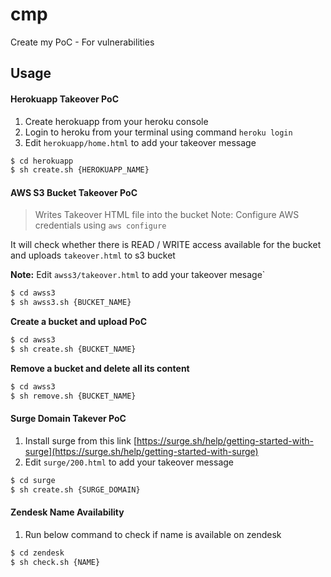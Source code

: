 # cmp
Create my PoC - For vulnerabilities

## Usage

#### Herokuapp Takeover PoC

1. Create herokuapp from your heroku console
2. Login to heroku from your terminal using command `heroku login`
3. Edit `herokuapp/home.html` to add your takeover message

```bash
$ cd herokuapp
$ sh create.sh {HEROKUAPP_NAME} 
```

#### AWS S3 Bucket Takeover PoC

> Writes Takeover HTML file into the bucket
> Note: Configure AWS credentials using `aws configure`

It will check whether there is READ / WRITE access available for the bucket and uploads `takeover.html` to s3 bucket

**Note:** Edit `awss3/takeover.html` to add your takeover mesage`

```bash
$ cd awss3
$ sh awss3.sh {BUCKET_NAME}
```

**Create a bucket and upload PoC**

```bash
$ cd awss3
$ sh create.sh {BUCKET_NAME}
```

**Remove a bucket and delete all its content**

```bash
$ cd awss3
$ sh remove.sh {BUCKET_NAME}
```


#### Surge Domain Takever PoC

1. Install surge from this link [https://surge.sh/help/getting-started-with-surge](https://surge.sh/help/getting-started-with-surge)
2. Edit `surge/200.html` to add your takeover message

```bash
$ cd surge
$ sh create.sh {SURGE_DOMAIN}
```


#### Zendesk Name Availability

1. Run below command to check if name is available on zendesk

```bash
$ cd zendesk
$ sh check.sh {NAME}
```
